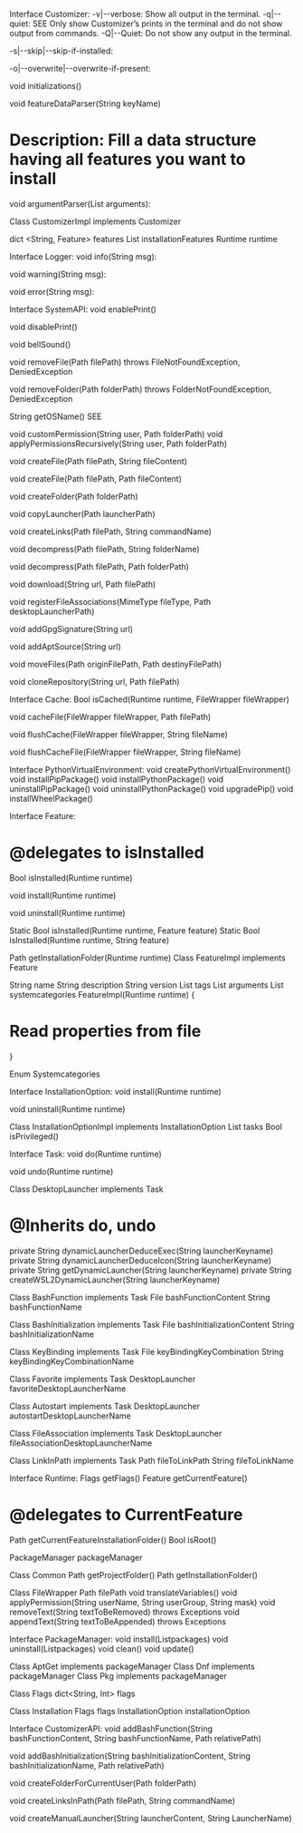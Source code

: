 
Interface Customizer:
-v|--verbose:
Show all output in the terminal.
-q|--quiet:
SEE
	Only show Customizer’s prints in the terminal and do not show output from commands.
-Q|--Quiet:
	Do not show any output in the terminal.

-s|--skip|--skip-if-installed:
	
-o|--overwrite|--overwrite-if-present:
	
void initializations()


void featureDataParser(String keyName)

# Description: Fill a data structure having all features you want to install
void argumentParser(List<String> arguments):

Class CustomizerImpl implements Customizer

dict <String, Feature> features 
List <Feature> installationFeatures
Runtime runtime

Interface Logger:
void info(String msg):

void warning(String msg):

void error(String msg):


Interface SystemAPI:
void enablePrint()

void disablePrint()

void bellSound()

void removeFile(Path filePath) throws FileNotFoundException, DeniedException

void removeFolder(Path folderPath) throws FolderNotFoundException, DeniedException

String getOSName()
SEE

void customPermission(String user, Path folderPath)
void applyPermissionsRecursively(String user, Path folderPath)

void createFile(Path filePath, String fileContent)

void createFile(Path filePath, Path fileContent)

void createFolder(Path folderPath)

void copyLauncher(Path launcherPath)

void createLinks(Path filePath, String commandName)

void decompress(Path filePath, String folderName)

void decompress(Path filePath, Path folderPath)

void download(String url, Path filePath)

void registerFileAssociations(MimeType fileType, Path desktopLauncherPath)

void addGpgSignature(String url)

void addAptSource(String url)

void moveFiles(Path originFilePath, Path destinyFilePath)

void cloneRepository(String url, Path filePath)

Interface Cache:
Bool isCached(Runtime runtime, FileWrapper fileWrapper)

void cacheFile(FileWrapper fileWrapper, Path filePath)

void flushCache(FileWrapper fileWrapper, String fileName)

void flushCacheFile(FileWrapper fileWrapper, String fileName)


Interface PythonVirtualEnvironment:
void createPythonVirtualEnvironment()
void installPipPackage()
void installPythonPackage()
void uninstallPipPackage()
void uninstallPythonPackage()
void upgradePip()
void installWheelPackage()


Interface Feature:
# @delegates to isInstalled
Bool isInstalled(Runtime runtime)

void install(Runtime runtime)

void uninstall(Runtime runtime)

Static Bool isInstalled(Runtime runtime, Feature feature)
Static Bool isInstalled(Runtime runtime, String feature)

Path getInstallationFolder(Runtime runtime)
Class FeatureImpl implements Feature

String name
String description
String version
List<String> tags
List<String> arguments
List<Systemcategories> systemcategories
FeatureImpl(Runtime runtime) {
# Read properties from file
}

Enum Systemcategories

Interface InstallationOption:
void install(Runtime runtime)

void uninstall(Runtime runtime)

Class InstallationOptionImpl implements InstallationOption
List<Task> tasks
Bool isPrivileged()

Interface Task:
void do(Runtime runtime)

void undo(Runtime runtime)

Class DesktopLauncher implements Task
# @Inherits do, undo
private String dynamicLauncherDeduceExec(String launcherKeyname)
private String dynamicLauncherDeduceIcon(String launcherKeyname)
private String getDynamicLauncher(String launcherKeyname)
private String createWSL2DynamicLauncher(String launcherKeyname)


Class BashFunction implements Task
File bashFunctionContent
String bashFunctionName

Class BashInitialization implements Task
File bashInitializationContent
String bashInitializationName

Class KeyBinding implements Task
File keyBindingKeyCombination
String keyBindingKeyCombinationName

Class Favorite implements Task
DesktopLauncher favoriteDesktopLauncherName

Class Autostart implements Task
DesktopLauncher autostartDesktopLauncherName

Class FileAssociation implements Task
DesktopLauncher fileAssociationDesktopLauncherName

Class LinkInPath implements Task
Path fileToLinkPath
String fileToLinkName


Interface Runtime:
Flags getFlags()
Feature getCurrentFeature()
# @delegates to CurrentFeature 
Path getCurrentFeatureInstallationFolder()
Bool isRoot()

PackageManager packageManager

Class Common
Path getProjectFolder()
Path getInstallationFolder()

Class FileWrapper
Path filePath
void translateVariables()
void applyPermission(String userName, String userGroup, String mask)
void removeText(String textToBeRemoved) throws Exceptions
void appendText(String textToBeAppended) throws Exceptions

Interface PackageManager:
void install(List<String>packages)
void uninstall(List<String>packages)
void clean()
void update()

Class AptGet implements packageManager
Class Dnf implements packageManager
Class Pkg implements packageManager

Class Flags
dict<String, Int> flags

Class Installation
Flags flags
InstallationOption installationOption

Interface CustomizerAPI:
void addBashFunction(String bashFunctionContent, String bashFunctionName, Path relativePath)

void addBashInitialization(String bashInitializationContent, String bashInitializationName, Path relativePath)

void createFolderForCurrentUser(Path folderPath)

void createLinksInPath(Path filePath, String commandName)

void createManualLauncher(String launcherContent, String LauncherName)